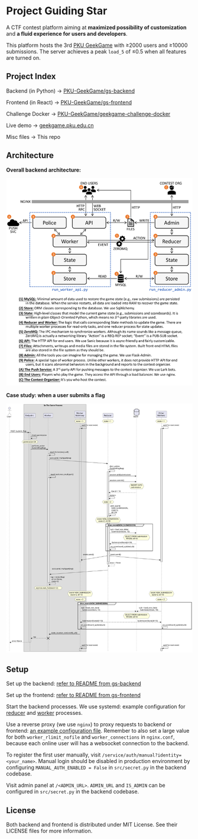 # Project Guiding Star

A CTF contest platform aiming at **maximized possibility of customization** and **a fluid experience for users and developers**.

This platform hosts the 3rd [PKU GeekGame](https://geekgame.pku.edu.cn) with ≥2000 users and ≥10000 submissions. The server achieves a peak `load_5` of ≤0.5 when all features are turned on.

## Project Index

Backend (in Python) → [PKU-GeekGame/gs-backend](https://github.com/PKU-GeekGame/gs-backend)

Frontend (in React) → [PKU-GeekGame/gs-frontend](https://github.com/PKU-GeekGame/gs-frontend)

Challenge Docker → [PKU-GeekGame/geekgame-challenge-docker](https://github.com/PKU-GeekGame/geekgame-challenge-docker)

Live demo → [geekgame.pku.edu.cn](https://geekgame.pku.edu.cn)

Misc files → This repo

## Architecture

**Overall backend architecture:**

![architecture](figures/architecture.png)

**Case study: when a user submits a flag**

![submit_flag](figures/submit_flag.svg)

## Setup

Set up the backend: [refer to README from gs-backend](https://github.com/PKU-GeekGame/gs-backend)

Set up the frontend: [refer to README from gs-frontend](https://github.com/PKU-GeekGame/gs-frontend)

Start the backend processes. We use systemd: example configuration for [reducer](gs-reducer.service) and [worker](gs-worker.service) processes.

Use a reverse proxy (we use `nginx`) to proxy requests to backend or frontend: [an example configuration file](example.nginx-host.conf). Remember to also set a large value for both `worker_rlimit_nofile` and `worker_connections` in `nginx.conf`, because each online user will has a websocket connection to the backend.

To register the first user manually, visit `/service/auth/manual?identity=<your_name>`.
Manual login should be disabled in production environment by configuring `MANUAL_AUTH_ENABLED = False` in `src/secret.py` in the backend codebase.

Visit admin panel at `/<ADMIN_URL>`.
`ADMIN_URL` and `IS_ADMIN` can be configured in `src/secret.py` in the backend codebase.

## License

Both backend and frontend is distributed under MIT License. See their LICENSE files for more information.